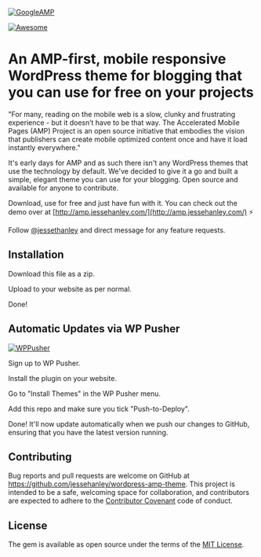 
[![GoogleAMP](http://i.imgur.com/wX89Pfc.png)](https://www.ampproject.org/)


[![Awesome](https://cdn.rawgit.com/sindresorhus/awesome/d7305f38d29fed78fa85652e3a63e154dd8e8829/media/badge.svg)](https://github.com/sindresorhus/awesome)

# An AMP-first, mobile responsive WordPress theme for blogging that you can use for free on your projects

"For many, reading on the mobile web is a slow, clunky and frustrating experience - but it doesn’t have to be that way. The Accelerated Mobile Pages (AMP) Project is an open source initiative that embodies the vision that publishers can create mobile optimized content once and have it load instantly everywhere."

It's early days for AMP and as such there isn't any WordPress themes that use the technology by default. We've decided to give it a go and built a simple, elegant theme you can use for your blogging. Open source and available for anyone to contribute.

Download, use for free and just have fun with it. You can check out the demo over at [http://amp.jessehanley.com/](http://amp.jessehanley.com/) ⚡️

Follow [@jessethanley](https://twitter.com/jessethanley) and direct message for any feature requests.

## Installation

Download this file as a zip.

Upload to your website as per normal.

Done!

## Automatic Updates via WP Pusher

[![WPPusher](https://wppusher.com/images/wppusher-header-logo.png)](https://wppusher.com/)

Sign up to WP Pusher.

Install the plugin on your website.

Go to "Install Themes" in the WP Pusher menu.

Add this repo and make sure you tick "Push-to-Deploy".

Done! It'll now update automatically when we push our changes to GitHub, ensuring that you have the latest version running.

## Contributing

Bug reports and pull requests are welcome on GitHub at https://github.com/jessehanley/wordpress-amp-theme. This project is intended to be a safe, welcoming space for collaboration, and contributors are expected to adhere to the [Contributor Covenant](http://contributor-covenant.org) code of conduct.


## License

The gem is available as open source under the terms of the [MIT License](http://opensource.org/licenses/MIT).
